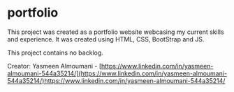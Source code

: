 # portfolio

This project was created as a portfolio website webcasing my current skills and experience. It was created using HTML, CSS, BootStrap and JS. 

This project contains no backlog.

Creator:
Yasmeen Almoumani - [https://www.linkedin.com/in/yasmeen-almoumani-544a35214/](https://www.linkedin.com/in/yasmeen-almoumani-544a35214/)https://www.linkedin.com/in/yasmeen-almoumani-544a35214/
